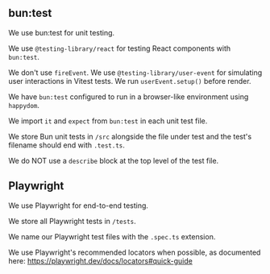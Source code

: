 ## bun:test

We use bun:test for unit testing.

We use `@testing-library/react` for testing React components with `bun:test`.

We don't use `fireEvent`. We use `@testing-library/user-event` for simulating user interactions in Vitest tests. We run `userEvent.setup()` before render.

We have `bun:test` configured to run in a browser-like environment using `happydom`.

We import `it` and `expect` from `bun:test` in each unit test file.

We store Bun unit tests in `/src` alongside the file under test and the test's filename should end with `.test.ts`.

We do NOT use a `describe` block at the top level of the test file.

## Playwright

We use Playwright for end-to-end testing.

We store all Playwright tests in `/tests`.

We name our Playwright test files with the `.spec.ts` extension.

We use Playwright's recommended locators when possible, as documented here: https://playwright.dev/docs/locators#quick-guide
